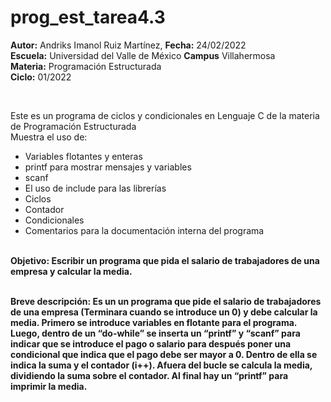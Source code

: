 # prog_est_tarea4.3
<p><b>Autor:</b> Andriks Imanol Ruiz Martínez, <b>Fecha:</b> 24/02/2022 <br>
  <b>Escuela:</b> Universidad del Valle de México <b>Campus</b> Villahermosa <br>
  <b>Materia:</b> Programación Estructurada <br>
  <b>Ciclo:</b> 01/2022</p>
<br>
<p>Este es un programa de ciclos y condicionales en Lenguaje C de la materia de Programación Estructurada<br>
Muestra el uso de:
  <ul>
    <li>Variables flotantes y enteras</li>
    <li>printf para mostrar mensajes y variables</li>
    <li>scanf</li>
    <li>El uso de include para las librerías</li>
    <li>Ciclos</li>
    <li>Contador</li>
    <li>Condicionales</li>
    <li>Comentarios para la documentación interna del programa</li>
    </ul>
    </p>
<br>
<b><b>Objetivo:</b> Escribir un programa que pida el salario de trabajadores de una empresa y calcular la media.
<br>
<br>
  <p><b>Breve descripción:</b> 
Es un un programa que pide el salario de trabajadores de una empresa (Terminara cuando se introduce un 0) y debe calcular la media. Primero se introduce variables en flotante para el programa. Luego, dentro de un “do-while”  se inserta un “printf” y “scanf” para indicar que se introduce el pago o salario para después poner una condicional que indica que el pago debe ser mayor a 0. Dentro de ella se indica la suma y  el contador (i++).
Afuera del bucle se calcula la media, dividiendo la suma sobre el contador. Al final hay un “printf” para imprimir la media.
</p>

